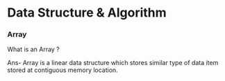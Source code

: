<h1>Data Structure & Algorithm</h1>


<section>
    <h3>Array</h3>
    <p>What is an Array ?</p>
    <p>Ans- Array is a linear data structure which stores similar type of data item stored at contiguous memory location.</p>
</section>
